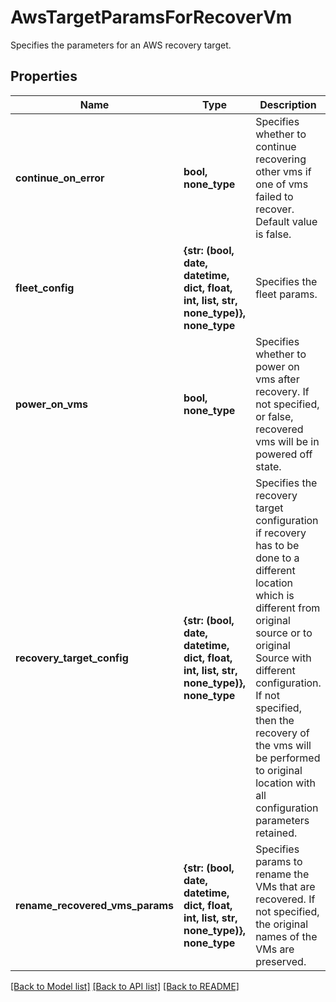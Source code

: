 # AwsTargetParamsForRecoverVm

Specifies the parameters for an AWS recovery target.

## Properties
Name | Type | Description | Notes
------------ | ------------- | ------------- | -------------
**continue_on_error** | **bool, none_type** | Specifies whether to continue recovering other vms if one of vms failed to recover. Default value is false. | [optional] 
**fleet_config** | **{str: (bool, date, datetime, dict, float, int, list, str, none_type)}, none_type** | Specifies the fleet params. | [optional] 
**power_on_vms** | **bool, none_type** | Specifies whether to power on vms after recovery. If not specified, or false, recovered vms will be in powered off state. | [optional] 
**recovery_target_config** | **{str: (bool, date, datetime, dict, float, int, list, str, none_type)}, none_type** | Specifies the recovery target configuration if recovery has to be done to a different location which is different from original source or to original Source with different configuration. If not specified, then the recovery of the vms will be performed to original location with all configuration parameters retained. | [optional] 
**rename_recovered_vms_params** | **{str: (bool, date, datetime, dict, float, int, list, str, none_type)}, none_type** | Specifies params to rename the VMs that are recovered. If not specified, the original names of the VMs are preserved. | [optional] 

[[Back to Model list]](../README.md#documentation-for-models) [[Back to API list]](../README.md#documentation-for-api-endpoints) [[Back to README]](../README.md)


